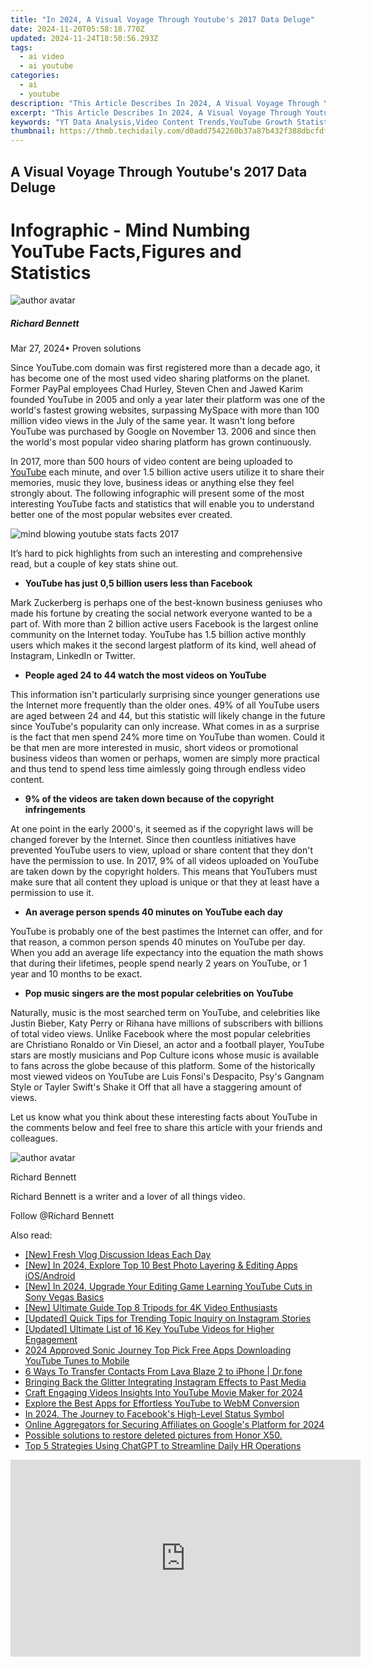 ```yaml
---
title: "In 2024, A Visual Voyage Through Youtube's 2017 Data Deluge"
date: 2024-11-20T05:58:18.770Z
updated: 2024-11-24T18:50:56.293Z
tags:
  - ai video
  - ai youtube
categories:
  - ai
  - youtube
description: "This Article Describes In 2024, A Visual Voyage Through Youtube's 2017 Data Deluge"
excerpt: "This Article Describes In 2024, A Visual Voyage Through Youtube's 2017 Data Deluge"
keywords: "YT Data Analysis,Video Content Trends,YouTube Growth Statistics,Viewership Patterns Youtube,Video Metrics Insight,Digital Media Tracker,Online Streaming Data"
thumbnail: https://thmb.techidaily.com/d0add7542260b37a87b432f388dbcfdf91f7a9a63e5abfaa3c7c10c7e5faa6e1.jpg
---
```


## A Visual Voyage Through Youtube's 2017 Data Deluge

# Infographic - Mind Numbing YouTube Facts,Figures and Statistics

![author avatar](https://images.wondershare.com/filmora/article-images/richard-bennett.jpg)

##### Richard Bennett

 Mar 27, 2024• Proven solutions

Since YouTube.com domain was first registered more than a decade ago, it has become one of the most used video sharing platforms on the planet. Former PayPal employees Chad Hurley, Steven Chen and Jawed Karim founded YouTube in 2005 and only a year later their platform was one of the world's fastest growing websites, surpassing MySpace with more than 100 million video views in the July of the same year. It wasn't long before YouTube was purchased by Google on November 13\. 2006 and since then the world's most popular video sharing platform has grown continuously.

In 2017, more than 500 hours of video content are being uploaded to [YouTube](https://tools.techidaily.com/wondershare/filmora/download/) each minute, and over 1.5 billion active users utilize it to share their memories, music they love, business ideas or anything else they feel strongly about. The following infographic will present some of the most interesting YouTube facts and statistics that will enable you to understand better one of the most popular websites ever created.

![mind blowing youtube stats facts 2017](https://filmora.wondershare.com/youtube-video-editing/mind-blowing-youtube-stats-facts-2017.jpg)

It’s hard to pick highlights from such an interesting and comprehensive read, but a couple of key stats shine out.

* **YouTube has just 0,5 billion users less than Facebook**

Mark Zuckerberg is perhaps one of the best-known business geniuses who made his fortune by creating the social network everyone wanted to be a part of. With more than 2 billion active users Facebook is the largest online community on the Internet today. YouTube has 1.5 billion active monthly users which makes it the second largest platform of its kind, well ahead of Instagram, LinkedIn or Twitter.

* **People aged 24 to 44 watch the most videos on YouTube**

This information isn't particularly surprising since younger generations use the Internet more frequently than the older ones. 49% of all YouTube users are aged between 24 and 44, but this statistic will likely change in the future since YouTube's popularity can only increase. What comes in as a surprise is the fact that men spend 24% more time on YouTube than women. Could it be that men are more interested in music, short videos or promotional business videos than women or perhaps, women are simply more practical and thus tend to spend less time aimlessly going through endless video content.

* **9% of the videos are taken down because of the copyright infringements**

At one point in the early 2000's, it seemed as if the copyright laws will be changed forever by the Internet. Since then countless initiatives have prevented YouTube users to view, upload or share content that they don't have the permission to use. In 2017, 9% of all videos uploaded on YouTube are taken down by the copyright holders. This means that YouTubers must make sure that all content they upload is unique or that they at least have a permission to use it.

* **An average person spends 40 minutes on YouTube each day**

YouTube is probably one of the best pastimes the Internet can offer, and for that reason, a common person spends 40 minutes on YouTube per day. When you add an average life expectancy into the equation the math shows that during their lifetimes, people spend nearly 2 years on YouTube, or 1 year and 10 months to be exact.

* **Pop music singers are the most popular celebrities on YouTube**

Naturally, music is the most searched term on YouTube, and celebrities like Justin Bieber, Katy Perry or Rihana have millions of subscribers with billions of total video views. Unlike Facebook where the most popular celebrities are Christiano Ronaldo or Vin Diesel, an actor and a football player, YouTube stars are mostly musicians and Pop Culture icons whose music is available to fans across the globe because of this platform. Some of the historically most viewed videos on YouTube are Luis Fonsi's Despacito, Psy's Gangnam Style or Tayler Swift's Shake it Off that all have a staggering amount of views.

Let us know what you think about these interesting facts about YouTube in the comments below and feel free to share this article with your friends and colleagues.

![author avatar](https://images.wondershare.com/filmora/article-images/richard-bennett.jpg)

Richard Bennett

Richard Bennett is a writer and a lover of all things video.

Follow @Richard Bennett

<ins class="adsbygoogle"
     style="display:block"
     data-ad-format="autorelaxed"
     data-ad-client="ca-pub-7571918770474297"
     data-ad-slot="1223367746"></ins>

<ins class="adsbygoogle"
     style="display:block"
     data-ad-client="ca-pub-7571918770474297"
     data-ad-slot="8358498916"
     data-ad-format="auto"
     data-full-width-responsive="true"></ins>

<span class="atpl-alsoreadstyle">Also read:</span>
<div><ul>
<li><a href="https://youtube-webster.techidaily.com/resh-vlog-discussion-ideas-each-day/"><u>[New] Fresh Vlog Discussion Ideas Each Day</u></a></li>
<li><a href="https://fox-direct.techidaily.com/new-in-2024-explore-top-10-best-photo-layering-and-editing-apps-iosandroid/"><u>[New] In 2024, Explore Top 10 Best Photo Layering & Editing Apps iOS/Android</u></a></li>
<li><a href="https://youtube-webster.techidaily.com/n-2024-upgrade-your-editing-game-learning-youtube-cuts-in-sony-vegas-basics/"><u>[New] In 2024, Upgrade Your Editing Game Learning YouTube Cuts in Sony Vegas Basics</u></a></li>
<li><a href="https://fox-friendly.techidaily.com/new-ultimate-guide-top-8-tripods-for-4k-video-enthusiasts/"><u>[New] Ultimate Guide Top 8 Tripods for 4K Video Enthusiasts</u></a></li>
<li><a href="https://instagram-video-recordings.techidaily.com/updated-quick-tips-for-trending-topic-inquiry-on-instagram-stories/"><u>[Updated] Quick Tips for Trending Topic Inquiry on Instagram Stories</u></a></li>
<li><a href="https://youtube-webster.techidaily.com/ed-ultimate-list-of-16-key-youtube-videos-for-higher-engagement/"><u>[Updated] Ultimate List of 16 Key YouTube Videos for Higher Engagement</u></a></li>
<li><a href="https://youtube-webster.techidaily.com/approved-sonic-journey-top-pick-free-apps-downloading-youtube-tunes-to-mobile/"><u>2024 Approved Sonic Journey Top Pick Free Apps Downloading YouTube Tunes to Mobile</u></a></li>
<li><a href="https://blog-min.techidaily.com/6-ways-to-transfer-contacts-from-lava-blaze-2-to-iphone-drfone-by-drfone-transfer-from-android-transfer-from-android/"><u>6 Ways To Transfer Contacts From Lava Blaze 2 to iPhone | Dr.fone</u></a></li>
<li><a href="https://instagram-video-recordings.techidaily.com/bringing-back-the-glitter-integrating-instagram-effects-to-past-media/"><u>Bringing Back the Glitter Integrating Instagram Effects to Past Media</u></a></li>
<li><a href="https://youtube-webster.techidaily.com/-engaging-videos-insights-into-youtube-movie-maker-for-2024/"><u>Craft Engaging Videos Insights Into YouTube Movie Maker for 2024</u></a></li>
<li><a href="https://youtube-webster.techidaily.com/re-the-best-apps-for-effortless-youtube-to-webm-conversion/"><u>Explore the Best Apps for Effortless YouTube to WebM Conversion</u></a></li>
<li><a href="https://facebook-clips.techidaily.com/in-2024-the-journey-to-facebooks-high-level-status-symbol/"><u>In 2024, The Journey to Facebook's High-Level Status Symbol</u></a></li>
<li><a href="https://youtube-webster.techidaily.com/e-aggregators-for-securing-affiliates-on-googles-platform-for-2024/"><u>Online Aggregators for Securing Affiliates on Google's Platform for 2024</u></a></li>
<li><a href="https://review-topics.techidaily.com/possible-solutions-to-restore-deleted-pictures-from-honor-x50-by-fonelab-android-recover-pictures/"><u>Possible solutions to restore deleted pictures from Honor X50.</u></a></li>
<li><a href="https://tech-hub.techidaily.com/top-5-strategies-using-chatgpt-to-streamline-daily-hr-operations/"><u>Top 5 Strategies Using ChatGPT to Streamline Daily HR Operations</u></a></li>
</ul></div>

<!-- affiliate ads begin -->
<iframe width="560" height="315" src="https://www.youtube.com/embed/gyGoQi7hsZk?si=8OcKcPUj2wSBmVZ1&autoplay=1" title="YouTube video player" frameborder="0" allow="accelerometer; autoplay; clipboard-write; encrypted-media; gyroscope; picture-in-picture; web-share" referrerpolicy="strict-origin-when-cross-origin" allowfullscreen></iframe>
<!-- affiliate ads end -->

